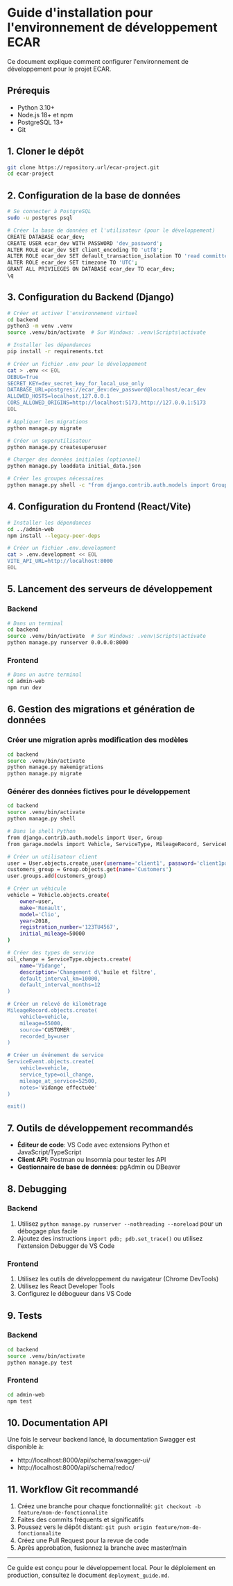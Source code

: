# Guide d'installation pour l'environnement de développement ECAR

Ce document explique comment configurer l'environnement de développement pour le projet ECAR.

## Prérequis

- Python 3.10+
- Node.js 18+ et npm
- PostgreSQL 13+
- Git

## 1. Cloner le dépôt

```bash
git clone https://repository.url/ecar-project.git
cd ecar-project
```

## 2. Configuration de la base de données

```bash
# Se connecter à PostgreSQL
sudo -u postgres psql

# Créer la base de données et l'utilisateur (pour le développement)
CREATE DATABASE ecar_dev;
CREATE USER ecar_dev WITH PASSWORD 'dev_password';
ALTER ROLE ecar_dev SET client_encoding TO 'utf8';
ALTER ROLE ecar_dev SET default_transaction_isolation TO 'read committed';
ALTER ROLE ecar_dev SET timezone TO 'UTC';
GRANT ALL PRIVILEGES ON DATABASE ecar_dev TO ecar_dev;
\q
```

## 3. Configuration du Backend (Django)

```bash
# Créer et activer l'environnement virtuel
cd backend
python3 -m venv .venv
source .venv/bin/activate  # Sur Windows: .venv\Scripts\activate

# Installer les dépendances
pip install -r requirements.txt

# Créer un fichier .env pour le développement
cat > .env << EOL
DEBUG=True
SECRET_KEY=dev_secret_key_for_local_use_only
DATABASE_URL=postgres://ecar_dev:dev_password@localhost/ecar_dev
ALLOWED_HOSTS=localhost,127.0.0.1
CORS_ALLOWED_ORIGINS=http://localhost:5173,http://127.0.0.1:5173
EOL

# Appliquer les migrations
python manage.py migrate

# Créer un superutilisateur
python manage.py createsuperuser

# Charger des données initiales (optionnel)
python manage.py loaddata initial_data.json

# Créer les groupes nécessaires
python manage.py shell -c "from django.contrib.auth.models import Group; Group.objects.get_or_create(name='Customers'); Group.objects.get_or_create(name='Mechanics'); Group.objects.get_or_create(name='Admins')"
```

## 4. Configuration du Frontend (React/Vite)

```bash
# Installer les dépendances
cd ../admin-web
npm install --legacy-peer-deps

# Créer un fichier .env.development
cat > .env.development << EOL
VITE_API_URL=http://localhost:8000
EOL
```

## 5. Lancement des serveurs de développement

### Backend
```bash
# Dans un terminal
cd backend
source .venv/bin/activate  # Sur Windows: .venv\Scripts\activate
python manage.py runserver 0.0.0.0:8000
```

### Frontend
```bash
# Dans un autre terminal
cd admin-web
npm run dev
```

## 6. Gestion des migrations et génération de données

### Créer une migration après modification des modèles
```bash
cd backend
source .venv/bin/activate
python manage.py makemigrations
python manage.py migrate
```

### Générer des données fictives pour le développement
```bash
cd backend
source .venv/bin/activate
python manage.py shell

# Dans le shell Python
from django.contrib.auth.models import User, Group
from garage.models import Vehicle, ServiceType, MileageRecord, ServiceEvent

# Créer un utilisateur client
user = User.objects.create_user(username='client1', password='client1password', email='client1@example.com')
customers_group = Group.objects.get(name='Customers')
user.groups.add(customers_group)

# Créer un véhicule
vehicle = Vehicle.objects.create(
    owner=user,
    make='Renault',
    model='Clio',
    year=2018,
    registration_number='123TU4567',
    initial_mileage=50000
)

# Créer des types de service
oil_change = ServiceType.objects.create(
    name='Vidange',
    description='Changement d\'huile et filtre',
    default_interval_km=10000,
    default_interval_months=12
)

# Créer un relevé de kilométrage
MileageRecord.objects.create(
    vehicle=vehicle,
    mileage=55000,
    source='CUSTOMER',
    recorded_by=user
)

# Créer un événement de service
ServiceEvent.objects.create(
    vehicle=vehicle,
    service_type=oil_change,
    mileage_at_service=52500,
    notes='Vidange effectuée'
)

exit()
```

## 7. Outils de développement recommandés

- **Éditeur de code**: VS Code avec extensions Python et JavaScript/TypeScript
- **Client API**: Postman ou Insomnia pour tester les API
- **Gestionnaire de base de données**: pgAdmin ou DBeaver

## 8. Debugging

### Backend
1. Utilisez `python manage.py runserver --nothreading --noreload` pour un débogage plus facile
2. Ajoutez des instructions `import pdb; pdb.set_trace()` ou utilisez l'extension Debugger de VS Code

### Frontend
1. Utilisez les outils de développement du navigateur (Chrome DevTools)
2. Utilisez les React Developer Tools
3. Configurez le débogueur dans VS Code

## 9. Tests

### Backend
```bash
cd backend
source .venv/bin/activate
python manage.py test
```

### Frontend
```bash
cd admin-web
npm test
```

## 10. Documentation API

Une fois le serveur backend lancé, la documentation Swagger est disponible à:

- http://localhost:8000/api/schema/swagger-ui/
- http://localhost:8000/api/schema/redoc/

## 11. Workflow Git recommandé

1. Créez une branche pour chaque fonctionnalité: `git checkout -b feature/nom-de-fonctionnalite`
2. Faites des commits fréquents et significatifs
3. Poussez vers le dépôt distant: `git push origin feature/nom-de-fonctionnalite`
4. Créez une Pull Request pour la revue de code
5. Après approbation, fusionnez la branche avec master/main

---

Ce guide est conçu pour le développement local. Pour le déploiement en production, consultez le document `deployment_guide.md`. 